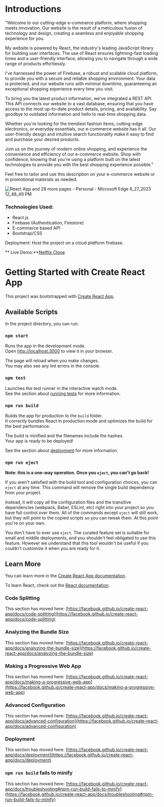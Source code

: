 # Introductions 

"Welcome to our cutting-edge e-commerce platform, where shopping meets innovation. Our website is the result of a meticulous fusion of technology and design, creating a seamless and enjoyable shopping experience for you.

My website is powered by React, the industry's leading JavaScript library for building user interfaces. The use of React ensures lightning-fast loading times and a user-friendly interface, allowing you to navigate through a wide range of products effortlessly.

I've harnessed the power of Firebase, a robust and scalable cloud platform, to provide you with a secure and reliable shopping environment. Your data is protected, and our website runs with minimal downtime, guaranteeing an exceptional shopping experience every time you visit.

To bring you the latest product information, we've integrated a REST API. This API connects our website to a vast database, ensuring that you have access to the most up-to-date product details, pricing, and availability. Say goodbye to outdated information and hello to real-time shopping data.

Whether you're looking for the trendiest fashion items, cutting-edge electronics, or everyday essentials, our e-commerce website has it all. Our user-friendly design and intuitive search functionality make it easy to find and purchase your desired products.

Join us on the journey of modern online shopping, and experience the convenience and efficiency of our e-commerce website. Shop with confidence, knowing that you're using a platform built on the latest technologies to provide you with the best shopping experience possible."

Feel free to tailor and use this description on your e-commerce website or in promotional materials as needed.

![React App and 28 more pages - Personal - Microsoft​ Edge 6_27_2023 12_48_49 PM](https://github.com/Muhammed-shamal/demo-cart/assets/108850156/b17a467a-8acd-4f0e-9ace-6853d9fb9617)


### Technologies Used:

* React.js
* Firebase (Authentication, Firestore)
* E-commerce based API
* Bootstrap/CSS

Deployment: Host the project on a cloud platform  firebase.



 ** Live Demo:**[Netflix Clone]([https://unrivaled-beignet-af9394.netlify.app](https://e-commerce-demo-cart.firebaseapp.com/))

# Getting Started with Create React App

This project was bootstrapped with [Create React App](https://github.com/facebook/create-react-app).

## Available Scripts

In the project directory, you can run:

### `npm start`

Runs the app in the development mode.\
Open [http://localhost:3000](http://localhost:3000) to view it in your browser.

The page will reload when you make changes.\
You may also see any lint errors in the console.

### `npm test`

Launches the test runner in the interactive watch mode.\
See the section about [running tests](https://facebook.github.io/create-react-app/docs/running-tests) for more information.

### `npm run build`

Builds the app for production to the `build` folder.\
It correctly bundles React in production mode and optimizes the build for the best performance.

The build is minified and the filenames include the hashes.\
Your app is ready to be deployed!

See the section about [deployment](https://facebook.github.io/create-react-app/docs/deployment) for more information.

### `npm run eject`

**Note: this is a one-way operation. Once you `eject`, you can't go back!**

If you aren't satisfied with the build tool and configuration choices, you can `eject` at any time. This command will remove the single build dependency from your project.

Instead, it will copy all the configuration files and the transitive dependencies (webpack, Babel, ESLint, etc) right into your project so you have full control over them. All of the commands except `eject` will still work, but they will point to the copied scripts so you can tweak them. At this point you're on your own.

You don't have to ever use `eject`. The curated feature set is suitable for small and middle deployments, and you shouldn't feel obligated to use this feature. However we understand that this tool wouldn't be useful if you couldn't customize it when you are ready for it.

## Learn More

You can learn more in the [Create React App documentation](https://facebook.github.io/create-react-app/docs/getting-started).

To learn React, check out the [React documentation](https://reactjs.org/).

### Code Splitting

This section has moved here: [https://facebook.github.io/create-react-app/docs/code-splitting](https://facebook.github.io/create-react-app/docs/code-splitting)

### Analyzing the Bundle Size

This section has moved here: [https://facebook.github.io/create-react-app/docs/analyzing-the-bundle-size](https://facebook.github.io/create-react-app/docs/analyzing-the-bundle-size)

### Making a Progressive Web App

This section has moved here: [https://facebook.github.io/create-react-app/docs/making-a-progressive-web-app](https://facebook.github.io/create-react-app/docs/making-a-progressive-web-app)

### Advanced Configuration

This section has moved here: [https://facebook.github.io/create-react-app/docs/advanced-configuration](https://facebook.github.io/create-react-app/docs/advanced-configuration)

### Deployment

This section has moved here: [https://facebook.github.io/create-react-app/docs/deployment](https://facebook.github.io/create-react-app/docs/deployment)

### `npm run build` fails to minify

This section has moved here: [https://facebook.github.io/create-react-app/docs/troubleshooting#npm-run-build-fails-to-minify](https://facebook.github.io/create-react-app/docs/troubleshooting#npm-run-build-fails-to-minify)
